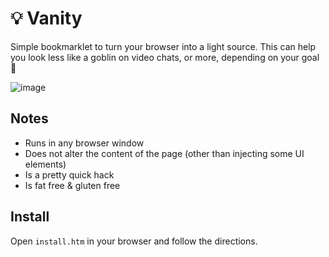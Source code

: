# 💡 Vanity
Simple bookmarklet to turn your browser into a light source. This can help you look less like a goblin on video chats, or more, depending on your goal 💅

![image](https://user-images.githubusercontent.com/38702807/150042464-9cc7a543-96df-49a4-bf08-3d3b73669009.png)

## Notes
* Runs in any browser window
* Does not alter the content of the page (other than injecting some UI elements)
* Is a pretty quick hack
* Is fat free & gluten free

## Install
Open `install.htm` in your browser and follow the directions.
